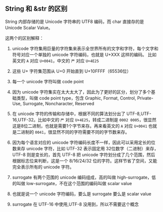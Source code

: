 ## String 和 &str 的区别

String 内部存储的是 Unicode 字符串的 UTF8 编码，而 char 直接存的是 Unicode Scalar Value。

这两个的区别解释：

1. unicode 字符集用巨量的字符集来表示全世界所有的文字和字符，每个文字和符号对应一个单独的 unicode 字符编码，也就是 U+XXX 这样的编码。
比如英文的 `A` 对应 `U+0041`，中文的 `严` 对应 `U+4E25`

2. 这些 U+ 字符集范围从 U+0 开始直到  U+10FFFF（65536位）

3. 每一个 unicode 字符叫做 code point

4. 因为 unicode 字符集实在太大太大了，因此为了更好的区分，划分了多个基础类型，叫做 code point type，包含 Graphic, Format, Control, Private-Use, Surrogate, Noncharacter, Reserved

5. 在 unicode 字符的传输和存储中，根据不同的算法划分出了 UTF-8,UTF-16,UTF-32。比如中文的 `严` 对应 `U+4E25`，转成二进制是 `0002 0005`，很显然这是8位二进制，也就是需要1个字节来存。再来看英文的 `A` 对应 `U+0041` 也就是二进制的 `0041`，很显然不同的字符需要不同的字节数来存。

6. 因为每个语言对应的 unicode 字符编码长度不一样，因此可以采用定长的位数来存 unicode 字符，比如 UTF-32 表示固定用 32位数字（二进制）来存，UTF-8 则是变长的，首先 UTF-8 把 unicode 字符划分成了几个范围，然后根据标志位来判断，这是一个 8/16/24/32 位的字符。这样节省了空间，又能完全表示所有的 unicode 字符。

7. surrogate 有两个范围的 unicode 编码组成，高的叫做 high-surrogate，低的叫做 low-surrogate，不在这个范围的编码叫做 scalar value

8. 也就是说一个 unicode 字符编码，要么是 surrogate 要么是 scalar value 

9. surrogate 在 UTF-16 中使用,UTF-8 没用到，所以不需要这个概念